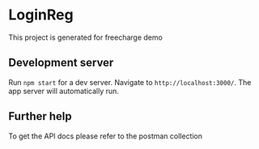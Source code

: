 # LoginReg

This project is generated for freecharge demo

## Development server

Run `npm start` for a dev server. Navigate to `http://localhost:3000/`. The app server will automatically run.


## Further help

To get the API docs please refer to the postman collection